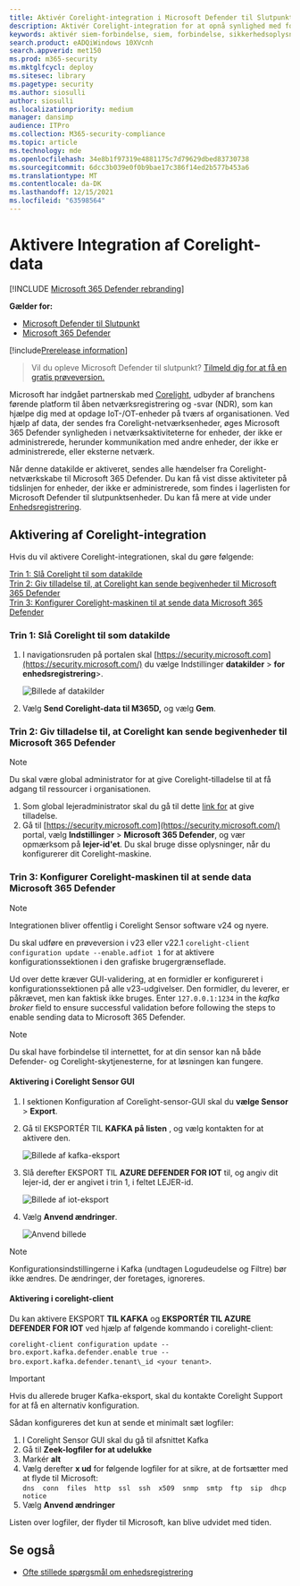 ```yaml
---
title: Aktivér Corelight-integration i Microsoft Defender til Slutpunkt
description: Aktivér Corelight-integration for at opnå synlighed med fokus på IoT/OT-enheder i områder af netværket, hvor MDE ikke er installeret
keywords: aktivér siem-forbindelse, siem, forbindelse, sikkerhedsoplysninger og hændelser
search.product: eADQiWindows 10XVcnh
search.appverid: met150
ms.prod: m365-security
ms.mktglfcycl: deploy
ms.sitesec: library
ms.pagetype: security
ms.author: siosulli
author: siosulli
ms.localizationpriority: medium
manager: dansimp
audience: ITPro
ms.collection: M365-security-compliance
ms.topic: article
ms.technology: mde
ms.openlocfilehash: 34e8b1f97319e4881175c7d79629dbed83730738
ms.sourcegitcommit: 6dcc3b039e0f0b9bae17c386f14ed2b577b453a6
ms.translationtype: MT
ms.contentlocale: da-DK
ms.lasthandoff: 12/15/2021
ms.locfileid: "63598564"
---
```

# <a name="enable-corelight-data-integration"></a>Aktivere Integration af Corelight-data

[!INCLUDE [Microsoft 365 Defender rebranding](../../includes/microsoft-defender.md)]

**Gælder for:**

- [Microsoft Defender til Slutpunkt](https://go.microsoft.com/fwlink/?linkid=2154037)
- [Microsoft 365 Defender](https://go.microsoft.com/fwlink/?linkid=2118804)

[!include[Prerelease information](../../includes/prerelease.md)]

> Vil du opleve Microsoft Defender til slutpunkt? [Tilmeld dig for at få en gratis prøveversion.](https://signup.microsoft.com/create-account/signup?products=7f379fee-c4f9-4278-b0a1-e4c8c2fcdf7e&ru=https://aka.ms/MDEp2OpenTrial?ocid=docs-wdatp-enablesiem-abovefoldlink)

Microsoft har indgået partnerskab med [Corelight](https://corelight.com/integrations/iot-security), udbyder af branchens førende platform til åben netværksregistrering og -svar (NDR), som kan hjælpe dig med at opdage IoT-/OT-enheder på tværs af organisationen. Ved hjælp af data, der sendes fra Corelight-netværksenheder, øges Microsoft 365 Defender synligheden i netværksaktiviteterne for enheder, der ikke er administrerede, herunder kommunikation med andre enheder, der ikke er administrerede, eller eksterne netværk.

Når denne datakilde er aktiveret, sendes alle hændelser fra Corelight-netværkskabe til Microsoft 365 Defender. Du kan få vist disse aktiviteter på tidslinjen for enheder, der ikke er administrerede, som findes i lagerlisten for Microsoft Defender til slutpunktsenheder. Du kan få mere at vide under [Enhedsregistrering](device-discovery.md).

## <a name="enabling-the-corelight-integration"></a>Aktivering af Corelight-integration

Hvis du vil aktivere Corelight-integrationen, skal du gøre følgende:

[Trin 1: Slå Corelight til som datakilde](#step-1-turn-on-corelight-as-a-data-source)<br>
[Trin 2: Giv tilladelse til, at Corelight kan sende begivenheder til Microsoft 365 Defender](#step-2-provide-permission-for-corelight-to-send-events-to-microsoft-365-defender)<br>
[Trin 3: Konfigurer Corelight-maskinen til at sende data Microsoft 365 Defender](#step-3-configure-your-corelight-appliance-to-send-data-to-microsoft-365-defender)

### <a name="step-1-turn-on-corelight-as-a-data-source"></a>Trin 1: Slå Corelight til som datakilde

1. I navigationsruden på portalen skal [https://security.microsoft.com](https://security.microsoft.com/) du vælge Indstillinger **datakilder** \> **for enhedsregistrering**\>.

    ![Billede af datakilder](images/enable-corelight.png)

2. Vælg **Send Corelight-data til M365D,** og vælg **Gem**.

### <a name="step-2-provide-permission-for-corelight-to-send-events-to-microsoft-365-defender"></a>Trin 2: Giv tilladelse til, at Corelight kan sende begivenheder til Microsoft 365 Defender

> [!NOTE]
> Du skal være global administrator for at give Corelight-tilladelse til at få adgang til ressourcer i organisationen.

1. Som global lejeradministrator skal du gå til dette [link for](<https://login.microsoftonline.com/common/oauth2/authorize?prompt=consent&client_id=d8be544e-9d1a-4825-a5cb-fb447457f692&response_type=code&sso_reload=true>) at give tilladelse.
2. Gå til [https://security.microsoft.com](https://security.microsoft.com/) portal, vælg **Indstillinger** \> **Microsoft 365 Defender**, og vær opmærksom på **lejer-id'et**. Du skal bruge disse oplysninger, når du konfigurerer dit Corelight-maskine.

### <a name="step-3-configure-your-corelight-appliance-to-send-data-to-microsoft-365-defender"></a>Trin 3: Konfigurer Corelight-maskinen til at sende data Microsoft 365 Defender

> [!NOTE]
>  Integrationen bliver offentlig i Corelight Sensor software v24 og nyere. 

Du skal udføre en prøveversion i v23 eller v22.1 `corelight-client configuration update --enable.adfiot 1` for at aktivere konfigurationssektionen i den grafiske brugergrænseflade.

Ud over dette kræver GUI-validering, at en formidler er konfigureret i konfigurationssektionen på alle v23-udgivelser.  Den formidler, du leverer, er påkrævet, men kan faktisk ikke bruges. Enter `127.0.0.1:1234` in the _kafka broker_ field to ensure successful validation before following the steps to enable sending data to Microsoft 365 Defender.

> [!NOTE]
> Du skal have forbindelse til internettet, for at din sensor kan nå både Defender- og Corelight-skytjenesterne, for at løsningen kan fungere.

#### <a name="enabling-in-the-corelight-sensor-gui"></a>Aktivering i Corelight Sensor GUI

1. I sektionen Konfiguration af Corelight-sensor-GUI skal du **vælge Sensor** \> **Export**.
2. Gå til EKSPORTÉR TIL **KAFKA på listen** , og vælg kontakten for at aktivere den.

   ![Billede af kafka-eksport](images/exporttokafka.png)

3. Slå derefter EKSPORT TIL **AZURE DEFENDER FOR IOT** til, og angiv dit lejer-id, der er angivet i trin 1, i feltet LEJER-id.

   ![Billede af iot-eksport](images/exporttodiot.png)

4. Vælg **Anvend ændringer**.

   ![Anvend billede ](images/corelightapply.png)

> [!NOTE]
> Konfigurationsindstillingerne i Kafka (undtagen Logudeudelse og Filtre) bør ikke ændres. De ændringer, der foretages, ignoreres.

#### <a name="enabling-in-the-corelight-client"></a>Aktivering i corelight-client

Du kan aktivere EKSPORT **TIL KAFKA** og **EKSPORTÉR TIL AZURE DEFENDER FOR IOT** ved hjælp af følgende kommando i corelight-client:

`corelight-client configuration update --bro.export.kafka.defender.enable true --bro.export.kafka.defender.tenant\_id <your tenant>`.

> [!IMPORTANT]
> Hvis du allerede bruger Kafka-eksport, skal du kontakte Corelight Support for at få en alternativ konfiguration.

Sådan konfigureres det kun at sende et minimalt sæt logfiler:

1. I Corelight Sensor GUI skal du gå til afsnittet Kafka
2. Gå til **Zeek-logfiler for at udelukke**
3. Markér **alt**
4. Vælg derefter **x ud** for følgende logfiler for at sikre, at de fortsætter med at flyde til Microsoft:  
    `dns  conn  files  http  ssl  ssh  x509  snmp  smtp  ftp  sip  dhcp  notice`
5. Vælg **Anvend ændringer**

Listen over logfiler, der flyder til Microsoft, kan blive udvidet med tiden.

## <a name="see-also"></a>Se også

- [Ofte stillede spørgsmål om enhedsregistrering](device-discovery-faq.md)
